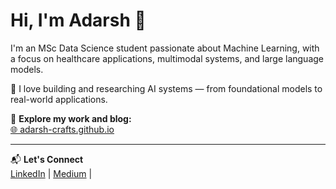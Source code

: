 # Hi, I'm Adarsh 👋

I'm an MSc Data Science student passionate about Machine Learning, with a focus on healthcare applications, multimodal systems, and large language models.

🚀 I love building and researching AI systems — from foundational models to real-world applications.

🔗 <strong>Explore my work and blog:</strong>  
<a href="https://adarsh-crafts.github.io/" target="_blank">🌐 adarsh-crafts.github.io</a>

---

📬 <strong>Let's Connect</strong><br>
<a href="https://www.linkedin.com/in/adarshn-256455279/" target="_blank">LinkedIn</a> |
<a href="https://medium.com/@adarsh-ai" target="_blank">Medium</a> |





<!--
**adarsh-crafts/adarsh-crafts** is a ✨ _special_ ✨ repository because its `README.md` (this file) appears on your GitHub profile.

Here are some ideas to get you started:

- 🔭 I’m currently working on ...
- 🌱 I’m currently learning ...
- 👯 I’m looking to collaborate on ...
- 🤔 I’m looking for help with ...
- 💬 Ask me about ...
- 📫 How to reach me: ...
- 😄 Pronouns: ...
- ⚡ Fun fact: ...
-->

